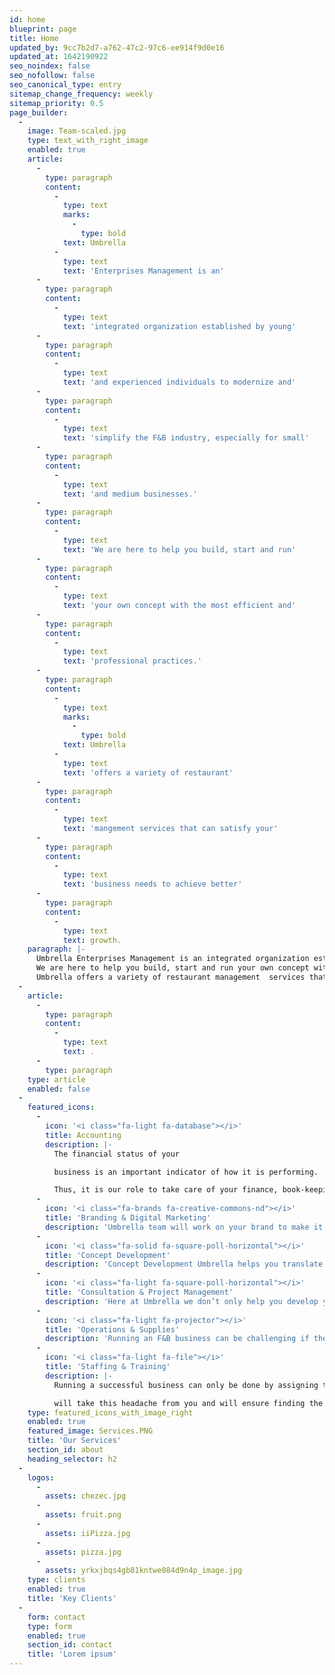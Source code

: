 ```yaml
---
id: home
blueprint: page
title: Home
updated_by: 9cc7b2d7-a762-47c2-97c6-ee914f9d0e16
updated_at: 1642190922
seo_noindex: false
seo_nofollow: false
seo_canonical_type: entry
sitemap_change_frequency: weekly
sitemap_priority: 0.5
page_builder:
  -
    image: Team-scaled.jpg
    type: text_with_right_image
    enabled: true
    article:
      -
        type: paragraph
        content:
          -
            type: text
            marks:
              -
                type: bold
            text: Umbrella
          -
            type: text
            text: 'Enterprises Management is an'
      -
        type: paragraph
        content:
          -
            type: text
            text: 'integrated organization established by young'
      -
        type: paragraph
        content:
          -
            type: text
            text: 'and experienced individuals to modernize and'
      -
        type: paragraph
        content:
          -
            type: text
            text: 'simplify the F&B industry, especially for small'
      -
        type: paragraph
        content:
          -
            type: text
            text: 'and medium businesses.'
      -
        type: paragraph
        content:
          -
            type: text
            text: 'We are here to help you build, start and run'
      -
        type: paragraph
        content:
          -
            type: text
            text: 'your own concept with the most efficient and'
      -
        type: paragraph
        content:
          -
            type: text
            text: 'professional practices.'
      -
        type: paragraph
        content:
          -
            type: text
            marks:
              -
                type: bold
            text: Umbrella
          -
            type: text
            text: 'offers a variety of restaurant'
      -
        type: paragraph
        content:
          -
            type: text
            text: 'mangement services that can satisfy your'
      -
        type: paragraph
        content:
          -
            type: text
            text: 'business needs to achieve better'
      -
        type: paragraph
        content:
          -
            type: text
            text: growth.
    paragraph: |-
      Umbrella Enterprises Management is an integrated organization established by young and experienced individuals to modernize and simplify the F&B industry, especially for small and medium businesses.
      We are here to help you build, start and run your own concept with the most efficient and professional practices.
      Umbrella offers a variety of restaurant management  services that can satisfy your business needs to achieve better growth.
  -
    article:
      -
        type: paragraph
        content:
          -
            type: text
            text: .
      -
        type: paragraph
    type: article
    enabled: false
  -
    featured_icons:
      -
        icon: '<i class="fa-light fa-database"></i>'
        title: Accounting
        description: |-
          The financial status of your

          business is an important indicator of how it is performing.

          Thus, it is our role to take care of your finance, book-keeping, accounting, cashflow, and taxes.
      -
        icon: '<i class="fa-brands fa-creative-commons-nd"></i>'
        title: 'Branding & Digital Marketing'
        description: 'Umbrella team will work on your brand to make it have its own unique identity. Moreover, we will ensure to improve the presence and the overall awareness of your brand through creative digital marketing and proper social media management.'
      -
        icon: '<i class="fa-solid fa-square-poll-horizontal"></i>'
        title: 'Concept Development'
        description: 'Concept Development Umbrella helps you translate your unique ideas into proper F&B business concepts that can compete in the real market. It starts with developing the right menu and serving it in an attracive way.'
      -
        icon: '<i class="fa-light fa-square-poll-horizontal"></i>'
        title: 'Consultation & Project Management'
        description: 'Here at Umbrella we don’t only help you develop your concept, but we rather take the journey with you step-by-step to bring it to life. Proper planning and execution are the key factors for successful projects, whether it is related to existing or new concepts.'
      -
        icon: '<i class="fa-light fa-projector"></i>'
        title: 'Operations & Supplies'
        description: 'Running an F&B business can be challenging if there are no smooth operations. Let us study your concept and provide you with our recommendations for the best operational strategies. Besides, we know how to make you save money yet maintain the quality by choosing the right supplies.'
      -
        icon: '<i class="fa-light fa-file"></i>'
        title: 'Staffing & Training'
        description: |-
          Running a successful business can only be done by assigning the right roles for the right people. Umbrella

          will take this headache from you and will ensure finding the best suitable staff and train them for your concept.
    type: featured_icons_with_image_right
    enabled: true
    featured_image: Services.PNG
    title: 'Our Services'
    section_id: about
    heading_selector: h2
  -
    logos:
      -
        assets: chezec.jpg
      -
        assets: fruit.png
      -
        assets: iiPizza.jpg
      -
        assets: pizza.jpg
      -
        assets: yrkxjbqs4gb81kntwe084d9n4p_image.jpg
    type: clients
    enabled: true
    title: 'Key Clients'
  -
    form: contact
    type: form
    enabled: true
    section_id: contact
    title: 'Lorem ipsum'
---
```

